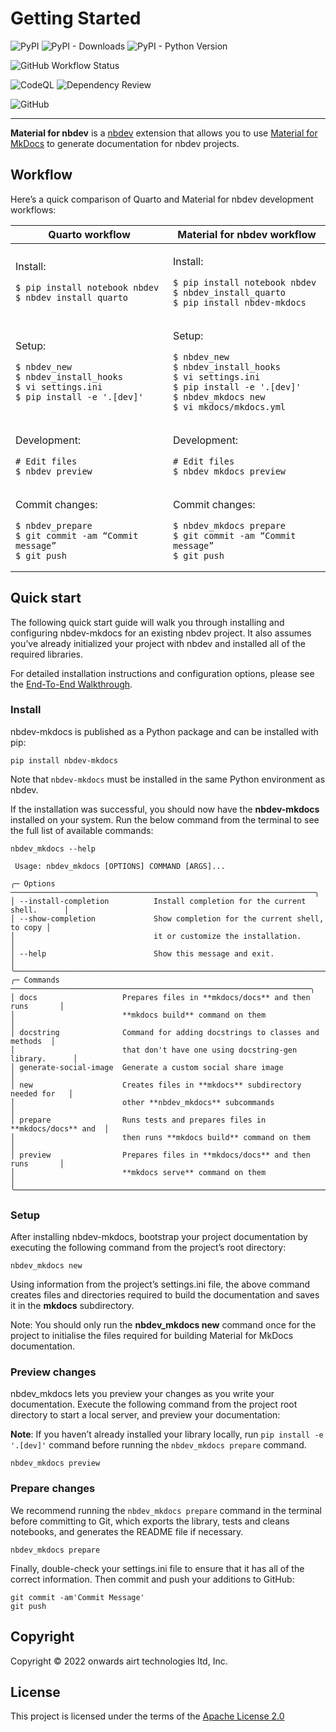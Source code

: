 Getting Started
================

<!-- WARNING: THIS FILE WAS AUTOGENERATED! DO NOT EDIT! -->

![PyPI](https://img.shields.io/pypi/v/nbdev-mkdocs.png) ![PyPI -
Downloads](https://img.shields.io/pypi/dm/nbdev-mkdocs.png) ![PyPI -
Python Version](https://img.shields.io/pypi/pyversions/nbdev-mkdocs.png)

![GitHub Workflow
Status](https://img.shields.io/github/actions/workflow/status/airtai/nbdev-mkdocs/test.yaml)

![CodeQL](https://github.com/airtai/nbdev-mkdocs/actions/workflows/codeql.yml/badge.svg)
![Dependency
Review](https://github.com/airtai/nbdev-mkdocs/actions/workflows/dependency-review.yml/badge.svg)

![GitHub](https://img.shields.io/github/license/airtai/nbdev-mkdocs.png)

------------------------------------------------------------------------

**Material for nbdev** is a
<a href="https://nbdev.fast.ai/" target="_blank">nbdev</a> extension
that allows you to use
<a href="https://squidfunk.github.io/mkdocs-material/" target="_blank">Material
for MkDocs</a> to generate documentation for nbdev projects.

## Workflow

Here’s a quick comparison of Quarto and Material for nbdev development
workflows:

<!-- | **Quarto workflow**  | **Material for nbdev workflow**   |
|---    |---    |
| Install:<br>> pip install notebook nbdev<br>> nbdev_install_quarto    | Install:<br>> pip install notebook nbdev<br>> nbdev_install_quarto<br>**> pip install nbdev-mkdocs**  |
| Setup:<br>> nbdev_new<br>> nbdev_install_hooks<br>> vi settings.ini<br>> pip install -e '.[dev]'  | Setup:<br>> nbdev_new<br>> nbdev_install_hooks<br>> vi settings.ini<br>> pip install -e '.[dev]'<br>**> nbdev_mkdocs new**<br>**> vi mkdocs/mkdocs.yml**  |
| Development:<br># Edit files<br>> nbdev_preview   | Development:<br># Edit files<br>**> nbdev_mkdocs preview**<br>    |
| Commit changes:<br>> nbdev_prepare<br>> git commit -am “Commit message”<br>> git push     | Commit changes:<br>**> nbdev_mkdocs prepare**<br>> git commit -am “Commit message”<br>> git push  | -->
<table>
<thead>
<tr>
<th>
<strong>Quarto workflow</strong>
</th>
<th>
<strong>Material for nbdev workflow</strong>
</th>
</tr>
</thead>
<tbody>
<tr>
<td>

Install:

``` shell
$ pip install notebook nbdev
$ nbdev_install_quarto
```

</td>
<td>

Install:

``` shell
$ pip install notebook nbdev
$ nbdev_install_quarto
$ pip install nbdev-mkdocs
```

</td>
</tr>
<tr>
<td>

Setup:

``` shell
$ nbdev_new
$ nbdev_install_hooks
$ vi settings.ini
$ pip install -e '.[dev]'
```

</td>
<td>

Setup:

``` shell
$ nbdev_new
$ nbdev_install_hooks
$ vi settings.ini
$ pip install -e '.[dev]'
$ nbdev_mkdocs new
$ vi mkdocs/mkdocs.yml
```

</td>
</tr>
<tr>
<td>

Development:

``` shell
# Edit files
$ nbdev_preview
```

</td>
<td>

Development:

``` shell
# Edit files
$ nbdev_mkdocs preview
```

</td>
</tr>
<tr>
<td>

Commit changes:

``` shell
$ nbdev_prepare
$ git commit -am “Commit message”
$ git push
```

</td>
<td>

Commit changes:

``` shell
$ nbdev_mkdocs prepare
$ git commit -am “Commit message”
$ git push
```

</td>
</tr>
</tbody>
</table>

## Quick start

The following quick start guide will walk you through installing and
configuring nbdev-mkdocs for an existing nbdev project. It also assumes
you’ve already initialized your project with nbdev and installed all of
the required libraries.

For detailed installation instructions and configuration options, please
see the
<a href="https://nbdev-mkdocs.airt.ai/guides/Guide_01_End_To_End_Walkthrough/">End-To-End
Walkthrough</a>.

### Install

nbdev-mkdocs is published as a Python package and can be installed with
pip:

``` shell
pip install nbdev-mkdocs
```

Note that `nbdev-mkdocs` must be installed in the same Python
environment as nbdev.

If the installation was successful, you should now have the
**nbdev-mkdocs** installed on your system. Run the below command from
the terminal to see the full list of available commands:

``` shell
nbdev_mkdocs --help
```

                                                                                    
     Usage: nbdev_mkdocs [OPTIONS] COMMAND [ARGS]...                                
                                                                                    
    ╭─ Options ────────────────────────────────────────────────────────────────────╮
    │ --install-completion          Install completion for the current shell.      │
    │ --show-completion             Show completion for the current shell, to copy │
    │                               it or customize the installation.              │
    │ --help                        Show this message and exit.                    │
    ╰──────────────────────────────────────────────────────────────────────────────╯
    ╭─ Commands ───────────────────────────────────────────────────────────────────╮
    │ docs                   Prepares files in **mkdocs/docs** and then runs       │
    │                        **mkdocs build** command on them                      │
    │ docstring              Command for adding docstrings to classes and methods  │
    │                        that don't have one using docstring-gen library.      │
    │ generate-social-image  Generate a custom social share image                  │
    │ new                    Creates files in **mkdocs** subdirectory needed for   │
    │                        other **nbdev_mkdocs** subcommands                    │
    │ prepare                Runs tests and prepares files in **mkdocs/docs** and  │
    │                        then runs **mkdocs build** command on them            │
    │ preview                Prepares files in **mkdocs/docs** and then runs       │
    │                        **mkdocs serve** command on them                      │
    ╰──────────────────────────────────────────────────────────────────────────────╯

### Setup

After installing nbdev-mkdocs, bootstrap your project documentation by
executing the following command from the project’s root directory:

``` shell
nbdev_mkdocs new
```

Using information from the project’s settings.ini file, the above
command creates files and directories required to build the
documentation and saves it in the **mkdocs** subdirectory.

Note: You should only run the **nbdev_mkdocs new** command once for the
project to initialise the files required for building Material for
MkDocs documentation.

### Preview changes

nbdev_mkdocs lets you preview your changes as you write your
documentation. Execute the following command from the project root
directory to start a local server, and preview your documentation:

**Note**: If you haven’t already installed your library locally, run
`pip install -e '.[dev]'` command before running the
`nbdev_mkdocs prepare` command.

``` shell
nbdev_mkdocs preview
```

### Prepare changes

We recommend running the `nbdev_mkdocs prepare` command in the terminal
before committing to Git, which exports the library, tests and cleans
notebooks, and generates the README file if necessary.

``` shell
nbdev_mkdocs prepare
```

Finally, double-check your settings.ini file to ensure that it has all
of the correct information. Then commit and push your additions to
GitHub:

``` shell
git commit -am'Commit Message'
git push
```

## Copyright

Copyright © 2022 onwards airt technologies ltd, Inc.

## License

This project is licensed under the terms of the [Apache License
2.0](https://github.com/airtai/nbdev-mkdocs/blob/main/LICENSE)
